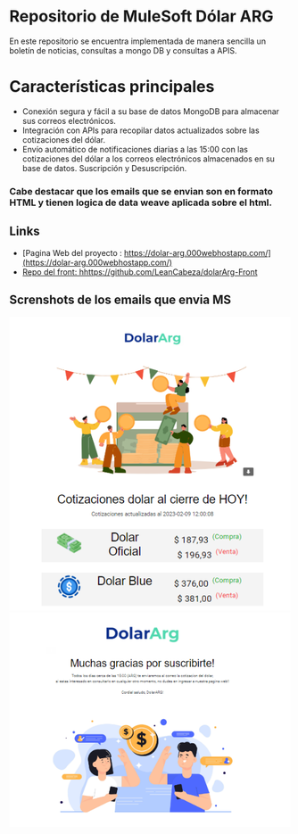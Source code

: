 # Repositorio de MuleSoft Dólar ARG
En este repositorio se encuentra implementada de manera sencilla un boletín de noticias, consultas a mongo DB y consultas a APIS.
# Características principales
- Conexión segura y fácil a su base de datos MongoDB para almacenar sus correos electrónicos.
- Integración con APIs para recopilar datos actualizados sobre las cotizaciones del dólar.
- Envío automático de notificaciones diarias a las 15:00 con las cotizaciones del dólar a los correos electrónicos almacenados en su base de datos. Suscripción y Desuscripción.

### Cabe destacar que los emails que se envian son en formato HTML y tienen logica de data weave aplicada sobre el html.
 
## Links
- [Pagina Web del proyecto : https://dolar-arg.000webhostapp.com/](https://dolar-arg.000webhostapp.com/)
- [Repo del front: hhttps://github.com/LeanCabeza/dolarArg-Front](https://github.com/LeanCabeza/dolarArg-Front)

## Screnshots de los emails que envia MS
![Notification](https://github.com/LeanCabeza/dolarArg-Front/blob/main/assets/img/screenshots/notification.png?raw=true)
![Alta](https://github.com/LeanCabeza/dolarArg-Front/blob/main/assets/img/screenshots/alta.png?raw=true)
